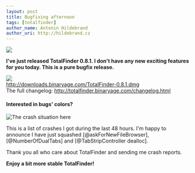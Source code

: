 ```yaml
---
layout: post
title: Bugfixing afternoon
tags: [totalfinder]
author_name: Antonin Hildebrand
author_uri: http://hildebrand.cz
---
```


<img src="{{site.url}}/base/img/icons/totalfinder-64.png" class="intro-icon"/>

**I've just released TotalFinder 0.8.1. I don't have any new exciting features for you today. This is a pure bugfix release.**

<div class="blog-download">
    <a class="download-link" href="http://downloads.binaryage.com/TotalFinder-0.8.1.dmg"><img src="{{site.url}}/base/img/small-download-button.png"/><div>http://downloads.binaryage.com/TotalFinder-0.8.1.dmg</div></a>
    <div class="download-note">The full changelog: <a href="http://totalfinder.binaryage.com/changelog.html">http://totalfinder.binaryage.com/changelog.html</a></div>
</div>

#### Interested in bugs' colors?

<img class="blog-image-full-border" src="{{site.url}}/images/totalfinder-bugs-in-08.png" title="The crash situation here">

This is a list of crashes I got during the last 48 hours. I'm happy to announce I have just squashed [@askForNewFileBrowser], [@NumberOfDualTabs] and [@TabStripController dealloc].

Thank you all who care about TotalFinder and sending me crash reports. 

**Enjoy a bit more stable TotalFinder!**